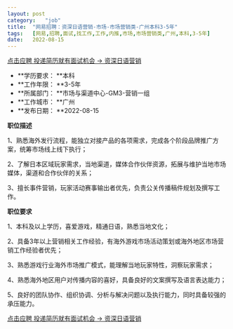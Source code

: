 ```yaml
---
layout:	post
category:	"job"
title:	"网易招聘：资深日语营销-市场-市场营销类-广州本科3-5年"
tags:	[网易,招聘,面试,找工作,工作,内推,市场,市场营销类,广州,本科,3-5年]
date:	2022-08-15
---
```


[点击应聘 投递简历就有面试机会 ->  资深日语营销](http://mobile.bole.netease.com/bole/boleDetail?id=40747&employeeId=346f03c3cda5f04c&key=all)



- **学历要求： **本科
- **工作年限： **3-5年
- **所属部门： **市场与渠道中心-GM3-营销一组
- **工作城市： **广州
- **发布日期： **2022-08-15



**职位描述**

1、熟悉海外发行流程，能独立对接产品的各项需求，完成各个阶段品牌推广方案，统筹市场线上线下执行；

2、了解日本区域玩家需求，当地渠道，媒体合作伙伴资源，拓展与维护当地市场媒体，渠道和合作伙伴的关系；

3、擅长事件营销，玩家活动赛事输出者优先，负责公关传播稿件规划及撰写工作。



**职位要求**

1、本科及以上学历，喜爱游戏，精通日语，熟悉当地文化；

2、具备3年以上营销相关工作经验，有海外游戏市场活动策划或海外地区市场营销工作经验者优先；

3、熟悉游戏行业海外市场推广模式，能理解当地玩家特性，洞察玩家需求；

4、熟悉海外地区用户对传播内容的喜好，具备良好的文案撰写及语言表达能力；

5、良好的团队协作、组织协调、分析与解决问题以及执行能力，同时具备较强的承压能力。



[点击应聘 投递简历就有面试机会 ->  资深日语营销](http://mobile.bole.netease.com/bole/boleDetail?id=40747&employeeId=346f03c3cda5f04c&key=all)